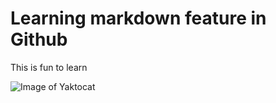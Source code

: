 # Learning markdown feature in Github



This is fun to learn



![Image of Yaktocat](https://octodex.github.com/images/yaktocat.png)

